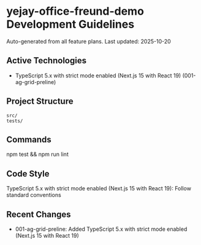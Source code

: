 # yejay-office-freund-demo Development Guidelines

Auto-generated from all feature plans. Last updated: 2025-10-20

## Active Technologies
- TypeScript 5.x with strict mode enabled (Next.js 15 with React 19) (001-ag-grid-preline)

## Project Structure
```
src/
tests/
```

## Commands
npm test && npm run lint

## Code Style
TypeScript 5.x with strict mode enabled (Next.js 15 with React 19): Follow standard conventions

## Recent Changes
- 001-ag-grid-preline: Added TypeScript 5.x with strict mode enabled (Next.js 15 with React 19)

<!-- MANUAL ADDITIONS START -->
<!-- MANUAL ADDITIONS END -->
